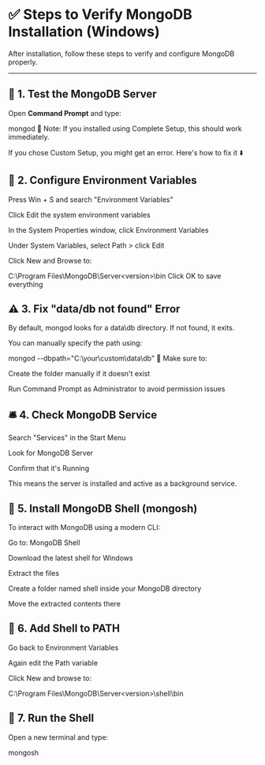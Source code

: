 # ✅ Steps to Verify MongoDB Installation (Windows)

After installation, follow these steps to verify and configure MongoDB properly.

---

## 🧪 1. Test the MongoDB Server

Open **Command Prompt** and type:


mongod
📌 Note:
If you installed using Complete Setup, this should work immediately.

If you chose Custom Setup, you might get an error. Here's how to fix it ⬇️

## 🔧 2. Configure Environment Variables

Press Win + S and search "Environment Variables"

Click Edit the system environment variables

In the System Properties window, click Environment Variables

Under System Variables, select Path > click Edit

Click New and Browse to:

C:\Program Files\MongoDB\Server\<version>\bin
Click OK to save everything

## ⚠️ 3. Fix "data/db not found" Error

By default, mongod looks for a data\db directory. If not found, it exits.

You can manually specify the path using:

mongod --dbpath="C:\your\custom\data\db"
📎 Make sure to:

Create the folder manually if it doesn't exist

Run Command Prompt as Administrator to avoid permission issues

## 🛎️ 4. Check MongoDB Service

Search "Services" in the Start Menu

Look for MongoDB Server

Confirm that it's Running

This means the server is installed and active as a background service.

## 💬 5. Install MongoDB Shell (mongosh)

To interact with MongoDB using a modern CLI:

Go to: MongoDB Shell

Download the latest shell for Windows

Extract the files

Create a folder named shell inside your MongoDB directory

Move the extracted contents there

## 🧭 6. Add Shell to PATH
Go back to Environment Variables

Again edit the Path variable

Click New and browse to:


C:\Program Files\MongoDB\Server\<version>\shell\bin

## 🚀 7. Run the Shell

Open a new terminal and type:

mongosh
